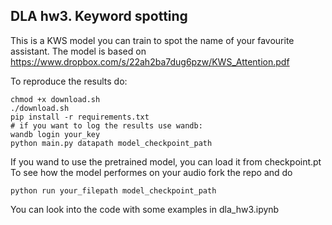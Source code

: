 ## DLA hw3. Keyword spotting

This is a KWS model you can train to spot the name of your favourite assistant.
The model is based on https://www.dropbox.com/s/22ah2ba7dug6pzw/KWS_Attention.pdf

To reproduce the results do:
```
chmod +x download.sh
./download.sh
pip install -r requirements.txt
# if you want to log the results use wandb:
wandb login your_key
python main.py datapath model_checkpoint_path
```

If you wand to use the pretrained model, you can load it from checkpoint.pt
To see how the model performes on your audio fork the repo and do
```
python run your_filepath model_checkpoint_path
```

You can look into the code with some examples in dla_hw3.ipynb
